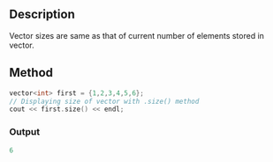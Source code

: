 ## Description 
Vector sizes are same as that of current number of elements stored in vector.

## Method
```cpp
vector<int> first = {1,2,3,4,5,6};
// Displaying size of vector with .size() method
cout << first.size() << endl;
```

### Output
```cpp
6
```